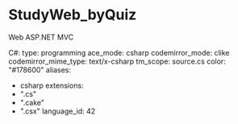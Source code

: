 # StudyWeb_byQuiz
Web ASP.NET MVC

C#:
  type: programming
  ace_mode: csharp
  codemirror_mode: clike
  codemirror_mime_type: text/x-csharp
  tm_scope: source.cs
  color: "#178600"
  aliases:
  - csharp
  extensions:
  - ".cs"
  - ".cake"
  - ".csx"
  language_id: 42
